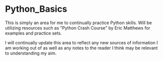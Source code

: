 # Python_Basics

This is simply an area for me to continually practice Python skills. Will be utilizing resources such as "Python Crash Course" by Eric Matthews for examples and practice sets. 

I will continually update this area to reflect any new sources of information I am working out of as well as any notes to the reader I think may be relevant to understanding my aim. 
